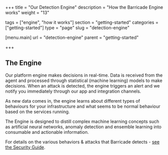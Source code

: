 +++
title = "Our Detection Engine"
description = "How the Barricade Engine works"
weight = "13"

tags = ["engine", "how it works"]
section = "getting-started"
categories = ["getting-started"]
type = "page"
slug = "detection-engine"

[menu.main]
    url = "detection-engine"
    parent = "getting-started"

+++

## The Engine

Our platform engine makes decisions in real-time. Data is received from the agent and processed through statistical (machine learning) models to make decisions. When an attack is detected, the engine triggers an alert and we notify you immediately through our app and integration channels.

As new data comes in, the engine learns about different types of behaviours for your infrastructure and what seems to be normal behaviour based on the services running.

The Engine is designed to distill complex machine learning concepts such as artificial neural networks, anomaly detection and ensemble learning into consumable and actionable information.

For details on the various behaviors & attacks that Barricade detects - [see the Security Guide](../security-guide).